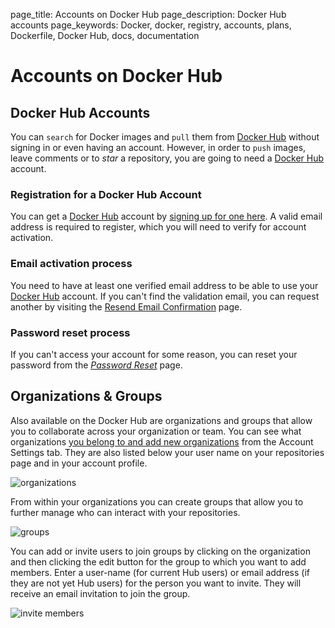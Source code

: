 page_title: Accounts on Docker Hub
page_description: Docker Hub accounts
page_keywords: Docker, docker, registry, accounts, plans, Dockerfile, Docker Hub, docs, documentation

# Accounts on Docker Hub

## Docker Hub Accounts

You can `search` for Docker images and `pull` them from [Docker
Hub](https://hub.docker.com) without signing in or even having an
account. However, in order to `push` images, leave comments or to *star*
a repository, you are going to need a [Docker
Hub](https://hub.docker.com) account.

### Registration for a Docker Hub Account

You can get a [Docker Hub](https://hub.docker.com) account by
[signing up for one here](https://hub.docker.com/account/signup/). A valid
email address is required to register, which you will need to verify for
account activation.

### Email activation process

You need to have at least one verified email address to be able to use your
[Docker Hub](https://hub.docker.com) account. If you can't find the validation email,
you can request another by visiting the [Resend Email Confirmation](
https://hub.docker.com/account/resend-email-confirmation/) page.

### Password reset process

If you can't access your account for some reason, you can reset your password
from the [*Password Reset*](https://hub.docker.com/account/forgot-password/)
page.

## Organizations & Groups

Also available on the Docker Hub are organizations and groups that allow
you to collaborate across your organization or team. You can see what
organizations [you belong to and add new organizations](
https://hub.docker.com/account/organizations/) from the Account Settings
tab. They are also listed below your user name on your repositories page and in your account profile.

![organizations](/docker-hub/orgs.png)

From within your organizations you can create groups that allow you to
further manage who can interact with your repositories.

![groups](/docker-hub/groups.png)

You can add or invite users to join groups by clicking on the organization and then clicking the edit button for the group to which you want to add members. Enter a user-name (for current Hub users) or email address (if they are not yet Hub users) for the person you want to invite. They will receive an email invitation to join the group.

![invite members](/docker-hub/invite.png)


